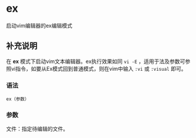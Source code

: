 #  ex

启动vim编辑器的ex编辑模式

##  补充说明

在 **ex** 模式下启动vim文本编辑器。ex执行效果如同 ` vi -E `
，适用于法及参数可参照vi指令，如要从Ex模式回到普通模式，则在vim中输入 ` :vi ` 或 ` :visual ` 即可。

###  语法

    
    
    ex（参数）
    

###  参数

文件：指定待编辑的文件。

